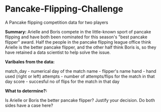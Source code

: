 # Pancake-Flipping-Challenge
A Pancake flipping competition data for two players

**Summary:**
Arielle and Boris compete in the little-known sport of pancake flipping and have both been nominated for this season's "best pancake flipper" award. Half the people in the pancake flipping league office think Arielle is the better pancake flipper, and the other half think Boris is, so they have retained a data scientist to help solve the issue.

**Varibales from the data:**

match_day - numerical day of the match
name - flipper's name
hand - hand used (right or left)
attempts - number of attempts/flips for the match in that day
score - succesful no of flips for the match in that day

**What to determine?:**

Is Arielle or Boris the better pancake flipper? Justify your decision. Do both sides have a case here?
